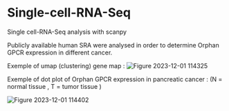 # Single-cell-RNA-Seq
Single cell-RNA-Seq analysis with scanpy

Publicly available human SRA were analysed in order to determine Orphan GPCR expression in different cancer.

Exemple of umap (clustering) gene map :
![Figure 2023-12-01 114325](https://github.com/E-Lan17/Single-cell-RNA-Seq/assets/81633998/35c06332-ba59-4544-9397-f25304a3e342)

Exemple of dot plot of Orphan GPCR expression in pancreatic cancer :
(N = normal tissue , T = tumor tissue ) 

![Figure 2023-12-01 114402](https://github.com/E-Lan17/Single-cell-RNA-Seq/assets/81633998/d0bd126e-6409-4dd3-8018-0cd3f9f21d0a)
